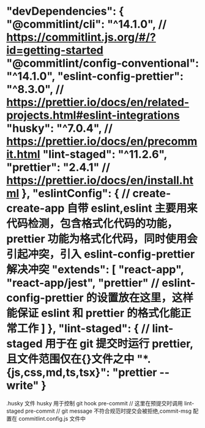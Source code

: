 "devDependencies": {
"@commitlint/cli": "^14.1.0", // https://commitlint.js.org/#/?id=getting-started
"@commitlint/config-conventional": "^14.1.0",
"eslint-config-prettier": "^8.3.0", // https://prettier.io/docs/en/related-projects.html#eslint-integrations
"husky": "^7.0.4", // https://prettier.io/docs/en/precommit.html
"lint-staged": "^11.2.6",
"prettier": "2.4.1" // https://prettier.io/docs/en/install.html
},
"eslintConfig": { // create-create-app 自带 eslint,eslint 主要用来代码检测，包含格式化代码的功能，prettier 功能为格式化代码，同时使用会引起冲突，引入 eslint-config-prettier 解决冲突
"extends": [
"react-app",
"react-app/jest",
"prettier" // eslint-config-prettier 的设置放在这里，这样能保证 eslint 和 prettier 的格式化能正常工作
]
},
"lint-staged": { // lint-staged 用于在 git 提交时运行 prettier,且文件范围仅在{}文件之中
"\*.{js,css,md,ts,tsx}": "prettier --write"
}
================================================================================================
.husky 文件 husky 用于控制 git hook
pre-commit // 这里在预提交时调用 lint-staged
pre-commit // git message 不符合规范时提交会被拒绝,commit-msg 配置在 commitlint.config.js 文件中
